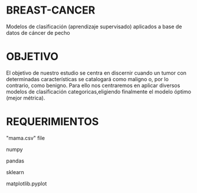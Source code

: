 # BREAST-CANCER
Modelos de clasificación (aprendizaje supervisado) aplicados a base de datos de cáncer de pecho

# OBJETIVO
El objetivo de nuestro estudio se centra en discernir cuando un tumor con determinadas características se catalogará como maligno o, por lo contrario, como benigno. Para ello nos centraremos en aplicar diversos modelos de clasificación categoricas,eligiendo finalmente el modelo óptimo (mejor métrica).

# REQUERIMIENTOS

"mama.csv" file

numpy

pandas

sklearn

matplotlib.pyplot
